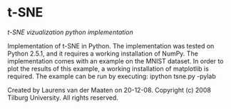# t-SNE

*t-SNE vizualization python implementation*

Implementation of t-SNE in Python. The implementation was tested on Python 2.5.1, and it requires a working 
installation of NumPy. The implementation comes with an example on the MNIST dataset. In order to plot the
results of this example, a working installation of matplotlib is required.
The example can be run by executing: ipython tsne.py -pylab

Created by Laurens van der Maaten on 20-12-08.
Copyright (c) 2008 Tilburg University. All rights reserved.
